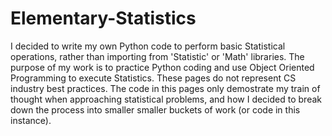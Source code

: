 # Elementary-Statistics
I decided to write my own Python code to perform basic Statistical operations, rather than importing from 'Statistic' or 'Math' libraries. 
The purpose of my work is to practice Python coding and use Object Oriented Programming to execute Statistics. 
These pages do not represent CS industry best practices. 
The code in this pages only demostrate my train of thought when approaching statistical problems, and how I decided to break down the process into smaller smaller buckets of work (or code in this instance).
